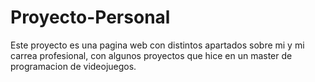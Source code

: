 # Proyecto-Personal

Este proyecto es una pagina web con distintos apartados sobre mi y mi carrea profesional, con algunos proyectos que hice en un master de programacion de videojuegos.
